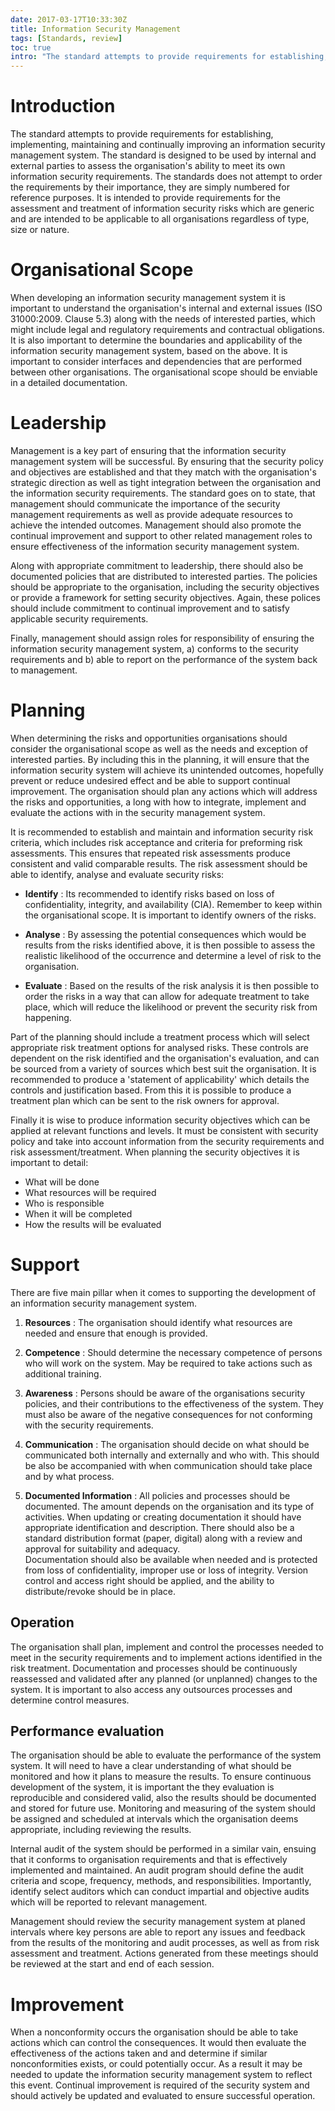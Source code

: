 ```yaml
---
date: 2017-03-17T10:33:30Z
title: Information Security Management
tags: [Standards, review]
toc: true
intro: "The standard attempts to provide requirements for establishing, implementing, maintaining and continually improving an information security management system. The standard is designed to be used by internal and external parties to assess the organisation's ability to meet its own information security requirements. The standards does not attempt to order the requirements by their importance, they are simply numbered for reference purposes. It is intended to provide requirements for the assessment and treatment of information security risks which are generic and are intended to be applicable to all organisations regardless of type, size or nature."
---
```


# Introduction

The standard attempts to provide requirements for establishing, implementing, maintaining and continually improving an information security management system. The standard is designed to be used by internal and external parties to assess the organisation's ability to meet its own information security requirements. The standards does not attempt to order the requirements by their importance, they are simply numbered for reference purposes. It is intended to provide requirements for the assessment and treatment of information security risks which are generic and are intended to be applicable to all organisations regardless of type, size or nature. 

# Organisational Scope

When developing an information security management system it is important to understand the organisation's internal and external issues (ISO 31000:2009. Clause 5.3) along with the needs of interested parties, which might include legal and regulatory requirements and contractual obligations. It is also important to determine the boundaries and applicability of the information security management system, based on the above. It is important to consider interfaces and dependencies that are performed between other organisations. The organisational scope should be enviable in a detailed documentation. 

# Leadership

Management is a key part of ensuring that the information security management system will be successful. By ensuring that the security policy and objectives are established and that they match with the organisation's strategic direction as well as tight integration between the organisation and the information security requirements. The standard goes on to state, that management should communicate the importance of the security management requirements as well as provide adequate resources to achieve the intended outcomes. Management should also promote the continual improvement and support to other related management roles to ensure effectiveness of the information security management system. 

Along with appropriate commitment to leadership, there should also be documented policies that are distributed to interested parties. The policies should be appropriate to the organisation, including the security objectives or provide a framework for setting security objectives. Again, these polices should include commitment to continual improvement and to satisfy applicable security requirements. 

Finally, management should assign roles for responsibility of ensuring the information security management system, a) conforms to the security requirements and b) able to report on the performance of the system back to management.

# Planning 

When determining the risks and opportunities organisations should consider the organisational scope as well as the needs and exception of interested parties. By including this in the planning, it will ensure that the information security system will achieve its unintended outcomes, hopefully prevent or reduce undesired effect and be able to support continual improvement. The organisation should plan any actions which will address the risks and opportunities, a long with how to integrate, implement and evaluate the actions with in the security management system. 

It is recommended to establish and maintain and information security risk criteria, which includes risk acceptance and criteria for preforming risk assessments. This ensures that repeated risk assessments produce consistent and valid comparable results. The risk assessment should be able to identify, analyse and evaluate security risks: 

- **Identify** : 
        Its recommended to identify risks based on loss of confidentiality, integrity, and availability (CIA). Remember to keep within the organisational scope. It is important to identify owners of the risks.

- **Analyse** :
        By assessing the potential consequences which would be results from the risks identified above, it is then possible to assess the realistic likelihood of the occurrence and determine a level of risk to the organisation. 

- **Evaluate** :
        Based on the results of the risk analysis it is then possible to order the risks in a way that can allow for adequate treatment to take place, which will reduce the likelihood or prevent the security risk from happening.

Part of the planning should include a treatment process which will select appropriate risk treatment options for analysed risks. These controls are dependent on the risk identified and the organisation's evaluation, and can be sourced from a variety of sources which best suit the organisation. It is recommended to produce a 'statement of applicability' which details the controls and justification based. From this it is possible to produce a treatment plan which can be sent to the risk owners for approval.

Finally it is wise to produce information security objectives which can be applied at relevant functions and levels. It must be consistent with security policy and take into account information from the security requirements and risk assessment/treatment. When planning the security objectives it is important to detail:

- What will be done
- What resources will be required 
- Who is responsible
- When it will be completed
- How the results will be evaluated

# Support

There are five main pillar when it comes to supporting the development of an information security management system.

1. **Resources** :
        The organisation should identify what resources are needed and ensure that enough is provided. 

2. **Competence** :
        Should determine the necessary competence of persons who will work on the system. May be required to take actions such as additional training.

3. **Awareness** :
        Persons should be aware of the organisations security policies, and their contributions to the effectiveness of the system. They must also be aware of the negative consequences for not conforming with the security requirements. 

4. **Communication** :
        The organisation should decide on what should be communicated both internally and externally and who with. This should be also be accompanied with when communication should take place and by what process.

5. **Documented Information** :
        All policies and processes should be documented. The amount depends on the organisation and its type of activities. When updating or creating documentation it should have appropriate identification and description. There should also be a standard distribution format (paper, digital) along with a review and approval for suitability and adequacy.  
        Documentation should also be available when needed and is protected from loss of confidentiality, improper use or loss of integrity. Version control and access right should be applied, and the ability to distribute/revoke should be in place.

## Operation

The organisation shall plan, implement and control the processes needed to meet in the security requirements and to implement actions identified in the risk treatment. Documentation and processes should be continuously reassessed and validated after any planned (or unplanned) changes to the system. It is important to also access any outsources processes and determine control measures. 

## Performance evaluation

The organisation should be able to evaluate the performance of the system system. It will need to have a clear understanding of what should be monitored and how it plans to measure the results. To ensure continuous development of the system, it is important the they evaluation is reproducible and considered valid, also the results should be documented and stored for future use. Monitoring and measuring of the system should be assigned and scheduled at intervals which the organisation deems appropriate, including reviewing the results.  

Internal audit of the system should be performed in a similar vain, ensuing that it conforms to organisation requirements and that is effectively implemented and maintained. An audit program should define the audit criteria and scope, frequency, methods, and responsibilities. Importantly, identify select auditors which can conduct impartial and objective audits which will be reported to relevant management.

Management should review the security management system at planed intervals where key persons are able to report any issues and feedback from the results of the monitoring and audit processes, as well as from risk assessment and treatment. Actions generated from these meetings should be reviewed at the start and end of each session.

# Improvement 

When a nonconformity occurs the organisation should be able to take actions which can control the consequences. It would then evaluate the effectiveness of the actions taken and and determine if similar nonconformities exists, or could potentially occur. As a result it may be needed to update the information security management system to reflect this event. Continual improvement is required of the security system and should actively be updated and evaluated to ensure successful operation. 
